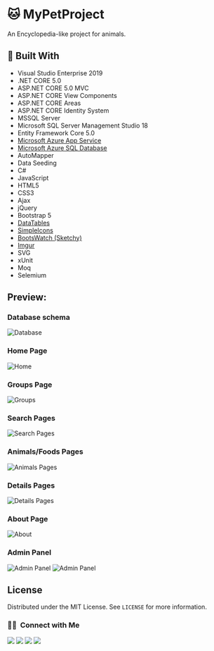 

# 🐱 MyPetProject
An Encyclopedia-like project for animals.

## 🔨 Built With
- Visual Studio Enterprise 2019
- .NET CORE 5.0
- ASP.NET CORE 5.0 MVC
- ASP.NET CORE View Components
- ASP.NET CORE Areas
- ASP.NET CORE Identity System
- MSSQL Server
- Microsoft SQL Server Management Studio 18
- Entity Framework Core 5.0
- [Microsoft Azure App Service](https://azure.microsoft.com/en-us/services/app-service/, "Microsoft Ezure App Service")
- [Microsoft Azure SQL Database](https://azure.microsoft.com/en-us/products/azure-sql/database/, "Azure SQL Database")
- AutoMapper
- Data Seeding
- C#
- JavaScript
- HTML5
- CSS3
- Ajax
- jQuery
- Bootstrap 5
- [DataTables](https://datatables.net/, "DataTables")
- [SimpleIcons](https://simpleicons.org/?q=git "SimpleIcons")
- [BootsWatch (Sketchy)](https://bootswatch.com/sketchy/ "BootsWatch (Sketchy)")
- [Imgur](https://imgur.com/, "Imgur")
- SVG
- xUnit
- Moq
- Selemium

## Preview:

### Database schema
![Database](https://i.imgur.com/S1bxxHS.png)

### Home Page
![Home](https://i.imgur.com/dHbG8y1.png)

### Groups Page
![Groups](https://i.imgur.com/wwMYnKu.png)

### Search Pages
![Search Pages](https://i.imgur.com/GarKUff.png)

### Animals/Foods Pages
![Animals Pages](https://i.imgur.com/w1e1Ko0.png)

### Details Pages
![Details Pages](https://i.imgur.com/nX2LttD.png)

### About Page
![About](https://i.imgur.com/6edDdw1.png)

### Admin Panel
![Admin Panel](https://i.imgur.com/Nz8aVoL.png)
![Admin Panel](https://i.imgur.com/QIG0FoD.png)

<!-- LICENSE -->
## License

Distributed under the MIT License. See `LICENSE` for more information.

### 🤝🏻  &nbsp;Connect with Me

<a href="https://www.linkedin.com/in/georgi-kalkovski/"><img src="https://img.shields.io/badge/-Georgi%20Kalkovski-0A66C2?style=flat&logo=linkedin&logoColor=white"/></a>
<a href="mailto:g.kalkovski.92@gmail.com"><img src="https://img.shields.io/badge/-g.kalkovski.92@gmail.com-EA4335?style=flat&logo=gmail&logoColor=white"/></a>
<a href="https://www.facebook.com/georgi.kalkovski"><img src="https://img.shields.io/badge/-Georgi%20Kalkovski-1877F2?style=flat&logo=facebook&logoColor=white"/></a>
<a href="https://discord.com/users/242250226545590274"><img src="https://img.shields.io/badge/-Terter%238298-5865F2?style=flat&logo=discord&logoColor=white"/></a>

<!--  <a href="https://www.reddit.com/user/TerterBG"><img src="https://img.shields.io/badge/-Reddit-FF4500?style=flat&logo=reddit&logoColor=white"/></a> -->
